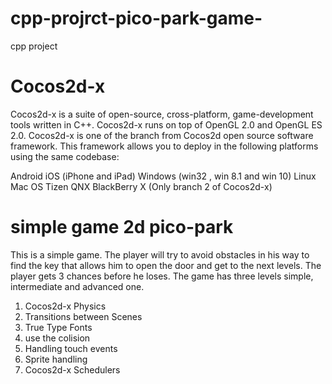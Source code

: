 # cpp-projrct-pico-park-game-
cpp project 

# Cocos2d-x 

Cocos2d-x is a suite of open-source, cross-platform, game-development tools written in C++. Cocos2d-x runs on top of OpenGL 2.0 and OpenGL ES 2.0. Cocos2d-x is one of the branch from Cocos2d open source software framework.
This framework allows you to deploy in the following platforms using the same codebase:

Android
iOS (iPhone and iPad)
Windows (win32 , win 8.1 and win 10)
Linux
Mac OS
Tizen
QNX BlackBerry X (Only branch 2 of Cocos2d-x)

# simple game 2d pico-park
This is a simple game. The player will try to avoid obstacles in his way to find the key that allows him to open the door and get to the next levels. The player gets 3 chances before he loses. The game has three levels simple, intermediate and advanced one.
1. Cocos2d-x Physics
2. Transitions between Scenes
3. True Type Fonts
4. use the colision 
5. Handling touch events
6. Sprite handling
7. Cocos2d-x Schedulers


